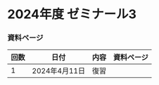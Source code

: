 # 2024年度 ゼミナール3

### 資料ページ

| 回数 | 日付         | 内容 | 資料ページ | 
|---|------------|------|---| 
| 1 | 2024年4月11日 | 復習 |   | 

